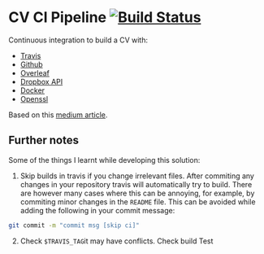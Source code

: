 # CV CI Pipeline [![Build Status](https://travis-ci.org/Fmrhj/cv-pipeline.svg?branch=master)](https://travis-ci.org/Fmrhj/cv-pipeline)

Continuous integration to build a CV with:
- [Travis](https://travis-ci.org)
- [Github](https://github.com)
- [Overleaf](https://www.overleaf.com)
- [Dropbox API](https://www.dropbox.com/developers)
- [Docker](https://www.docker.com/)
- [Openssl](https://www.openssl.org)

Based on this [medium article](https://medium.com/@baymac/continuous-integration-of-latex-documents-using-travis-ci-a1916c89e978).

## Further notes 
Some of the things I learnt while developing this solution:
1. Skip builds in travis if you change irrelevant files. After commiting any changes in your repository travis will automatically try to build. There are however many cases where this can be annoying, for example, by commiting minor changes in the `README` file. This can be avoided while adding the following in your commit message: 
 
``` bash 
git commit -m "commit msg [skip ci]"
```
2. Check `$TRAVIS_TAG`it may have conflicts. Check build
Test
